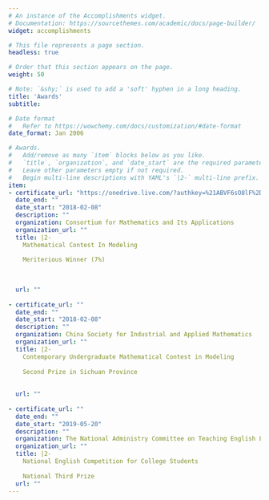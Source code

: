 ```yaml
---
# An instance of the Accomplishments widget.
# Documentation: https://sourcethemes.com/academic/docs/page-builder/
widget: accomplishments

# This file represents a page section.
headless: true

# Order that this section appears on the page.
weight: 50

# Note: `&shy;` is used to add a 'soft' hyphen in a long heading.
title: 'Awards'
subtitle:

# Date format
#   Refer to https://wowchemy.com/docs/customization/#date-format
date_format: Jan 2006

# Awards.
#   Add/remove as many `item` blocks below as you like.
#   `title`, `organization`, and `date_start` are the required parameters.
#   Leave other parameters empty if not required.
#   Begin multi-line descriptions with YAML's `|2-` multi-line prefix.
item:
- certificate_url: "https://onedrive.live.com/?authkey=%21ABVF6sO8lF%2Deq7Y&cid=923842747351D313&id=923842747351D313%215909&parId=923842747351D313%215894&o=OneUp"
  date_end: ""
  date_start: "2018-02-08"
  description: ""
  organization: Consortium for Mathematics and Its Applications
  organization_url: ""
  title: |2-
    Mathematical Contest In Modeling
    
    Meriterious Winner (7%)
    
    
    
  url: ""
  
- certificate_url: ""
  date_end: ""
  date_start: "2018-02-08"
  description: ""
  organization: China Society for Industrial and Applied Mathematics
  organization_url: ""
  title: |2-
    Contemporary Undergraduate Mathematical Contest in Modeling
    
    Second Prize in Sichuan Province
    
    
  url: ""
    
- certificate_url: ""
  date_end: ""
  date_start: "2019-05-20"
  description: ""
  organization: The National Administry Committee on Teaching English Language to Majors in Higher Education under The Ministry of Education
  organization_url: ""
  title: |2-
    National English Competition for College Students
    
    National Third Prize
  url: ""
---
```

